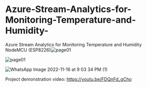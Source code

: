 # Azure-Stream-Analytics-for-Monitoring-Temperature-and-Humidity-
Azure Stream Analytics for Monitoring Temperature and Humidity NodeMCU (ESP8226)![page01](https://user-images.githubusercontent.com/74384259/202300549-73c3aa27-f201-4541-a82f-fd14a0a36d59.jpg)


![page01](https://user-images.githubusercontent.com/74384259/202300578-27f33f85-f499-4da7-a3c1-084bec601871.jpg)

![WhatsApp Image 2022-11-16 at 9 03 34 PM (1)](https://user-images.githubusercontent.com/74384259/202300597-06365eac-fe89-4bfb-833a-e213dd247ad0.jpeg)

Project demonstration video:
https://youtu.be/FDQnFd_gCho 


